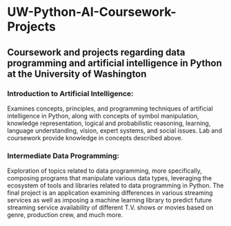 # UW-Python-AI-Coursework-Projects
## Coursework and projects regarding data programming and artificial intelligence in Python at the University of Washington

### Introduction to Artificial Intelligence:
Examines concepts, principles, and programming techniques of artificial intelligence in Python, along with concepts of symbol manipulation, knowledge representation, logical and probabilistic reasoning, learning, language understanding, vision, expert systems, and social issues. Lab and coursework provide knowledge in concepts described above.

### Intermediate Data Programming:
Exploration of topics related to data programming, more specifically, composing programs that manipulate various data types, leveraging the ecosystem of tools and libraries related to data programming in Python. The final project is an application examining differences in various streaming services as well as imposing a machine learning library to predict future streaming service availability of different T.V. shows or movies based on genre, production crew, and much more. 